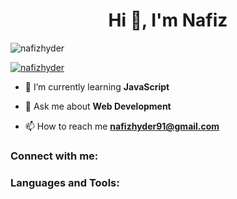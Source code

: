 <h1 align="center">Hi 👋, I'm Nafiz</h1>

<p align="left"> <img src="https://komarev.com/ghpvc/?username=nafizhyder&label=Profile%20views&color=0e75b6&style=flat" alt="nafizhyder" /> </p>

<p align="left"> <a href="https://github.com/ryo-ma/github-profile-trophy"><img src="https://github-profile-trophy.vercel.app/?username=nafizhyder" alt="nafizhyder" /></a> </p>

- 🌱 I’m currently learning **JavaScript**

- 💬 Ask me about **Web Development**

- 📫 How to reach me **nafizhyder91@gmail.com**

<h3 align="left">Connect with me:</h3>
<p align="left">
</p>

<h3 align="left">Languages and Tools:</h3>
